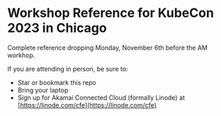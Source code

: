 # Workshop Reference for KubeCon 2023 in Chicago

Complete reference dropping Monday, November 6th before the AM workhop.

If you are attending in person, be sure to:

- Star or bookmark this repo
- Bring your laptop
- Sign up for Akamai Connected Cloud (formally Linode) at [https://linode.com/cfe](https://linode.com/cfe)
